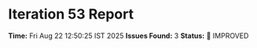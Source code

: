 # Iteration 53 Report
**Time:** Fri Aug 22 12:50:25 IST 2025
**Issues Found:** 3
**Status:** 🔧 IMPROVED

